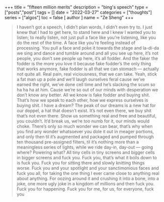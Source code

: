 +++
title = "fifteen million merits"
description = "bing's speech"
type = ["posts","post"]
tags = []
date = "2022-03-27"
categories = ["thoughts"]
series = ["algos"]
toc = false
[ author ]
  name = "Ze Sheng"
+++

> I haven’t got a speech, I didn’t plan words, I didn’t even try to. I just knew that I had to get here, to stand here and I knew I wanted you to listen; to really listen, not just pull a face like you’re listening, like you do the rest of the time. A face like you’re feeling instead of processing. You pull a face and poke it towards the stage and la-di-da we sing and dance and tumble around and all you see up here, it’s not people, you don’t see people up here, it’s all fodder. And the faker the fodder is the more you love it because fake fodder’s the only thing that works anymore, fake fodder is all that we can stomach — actually not quite all. Real pain, real viciousness, that we can take. Yeah, stick a fat man up a pole and we’ll laugh ourselves feral cause we’ve earned the right, we’ve done cell time and he’s slacking the scum so ha ha ha at him. Cause we’re so out of our minds with desperation we don’t know any better. All we know is fake fodder and buying shit. That’s how we speak to each other, how we express ourselves is buying shit. I have a dream? The peak of our dreams is a new hat for our doppel, a hat that doesn’t exist. It’s not even there, we buy shit that’s not even there. Show us something real and free and beautiful, you couldn’t. It’d break us, we’re too numb for it, our minds would choke. There’s only so much wonder we can bear, that’s why when you find any wonder whatsoever you dole it out in meager portions, and only then til it’s augmented and packaged and pumped through ten thousand pre-assigned filters, til it’s nothing more than a meaningless series of lights, while we ride day-in, day-out — going where? Powering what? All tiny cells in tiny screens and bigger cells in bigger screens and fuck you. Fuck you, that’s what it boils down to is fuck you. Fuck you for sitting there and slowly knitting things worse. Fuck you and your spotlight and your sanctimonious faces and fuck you all, for taking the one thing I ever came close to anything real about anything. For oozing around it and crushing it into a bone, into a joke, one more ugly joke in a kingdom of millions and then fuck you. Fuck you for happening. Fuck you for me, for us, for everyone, fuck you
